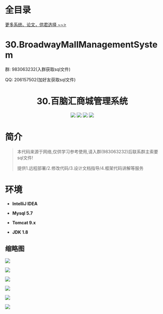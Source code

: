 # 全目录

[更多系统、论文，供君选择 ~~>](https://www.bitwise.net.cn)

# 30.BroadwayMallManagementSystem

<p>群: 983063232(入群获取sql文件)</p>
<p>QQ: 206157502(加好友获取sql文件)</p>

<p><h1 align="center">30.百脑汇商城管理系统</h1></p>



<p align="center">
	<img src="https://img.shields.io/badge/jdk-1.8-orange.svg"/>
    <img src="https://img.shields.io/badge/serlvet-1.x-lightgrey.svg"/>
    <img src="https://img.shields.io/badge/jsp-1.x-blue.svg"/>
    <img src="https://img.shields.io/badge/jdbc-1.0.x-yellow.svg"/>
</p>

# 简介

> 本代码来源于网络,仅供学习参考使用,请入群(983063232)后联系群主索要sql文件!
>
> 提供1.远程部署/2.修改代码/3.设计文档指导/4.框架代码讲解等服务


# 环境

- <b>IntelliJ IDEA</b>

- <b>Mysql 5.7</b>

- <b>Tomcat 9.x</b>

- <b>JDK 1.8</b>



## 缩略图

![](https://bitwise.oss-cn-heyuan.aliyuncs.com/2024/9/10/b3b3e034-404d-4243-937b-90d3e16e4fcf.png)

![](https://bitwise.oss-cn-heyuan.aliyuncs.com/2024/9/10/5898468e-6218-47f9-b112-510df4c2ca21.png)

![](https://bitwise.oss-cn-heyuan.aliyuncs.com/2024/9/10/b05a0c06-078b-46db-80a1-49dae6b9710c.png)

![](https://bitwise.oss-cn-heyuan.aliyuncs.com/2024/9/10/0309fc0e-3c16-400f-bbc5-a588eefc4758.png)

![](https://bitwise.oss-cn-heyuan.aliyuncs.com/2024/9/10/3b63c3f4-ba7f-4e55-a5d1-15bcc48f6197.png)

![](https://bitwise.oss-cn-heyuan.aliyuncs.com/2024/9/10/276aa562-7638-492a-aff5-b8cb189d4558.png)


